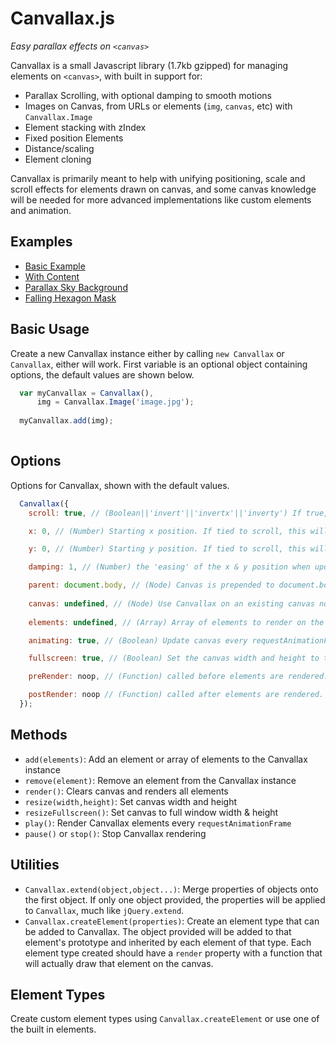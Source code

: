 # Canvallax.js
*Easy parallax effects on `<canvas>`*

Canvallax is a small Javascript library (1.7kb gzipped) for managing elements on `<canvas>`, with built in support for:

- Parallax Scrolling, with optional damping to smooth motions
- Images on Canvas, from URLs or elements (`img`, `canvas`, etc) with `Canvallax.Image`
- Element stacking with zIndex
- Fixed position Elements
- Distance/scaling
- Element cloning

Canvallax is primarily meant to help with unifying positioning, scale and scroll effects for elements drawn on canvas, and some canvas knowledge will be needed for more advanced implementations like custom elements and animation.

## Examples

- [Basic Example](http://codepen.io/shshaw/pen/EVdzLV)
- [With Content](http://codepen.io/shshaw/pen/ojQvyB)
- [Parallax Sky Background](http://codepen.io/shshaw/pen/ZbExyV)
- [Falling Hexagon Mask](http://codepen.io/shshaw/pen/dYdvww)


## Basic Usage

Create a new Canvallax instance either by calling `new Canvallax` or `Canvallax`, either will work. First variable is an optional object containing options, the default values are shown below.

```javascript
  var myCanvallax = Canvallax(),
      img = Canvallax.Image('image.jpg');
  
  myCanvallax.add(img);
  
```


## Options

Options for Canvallax, shown with the default values.

```javascript
  Canvallax({
    scroll: true, // (Boolean||'invert'||'invertx'||'inverty') If true, the X and Y of the scene are tied to document's scroll for a typical parallax experience. Set to false if you want to control the scene's X and Y manually.

    x: 0, // (Number) Starting x position. If tied to scroll, this will be overridden on render.

    y: 0, // (Number) Starting y position. If tied to scroll, this will be overridden on render.

    damping: 1, // (Number) the 'easing' of the x & y position when updated. 1 = none, higher is longer. If you're syncing parallax items to regular items in the scroll, then you'll probably want a low damping.

    parent: document.body, // (Node) Canvas is prepended to document.body by default. Override with your own node if you want it within a certain container.
    
    canvas: undefined, // (Node) Use Canvallax on an existing canvas node, otherwise one is created.
    
    elements: undefined, // (Array) Array of elements to render on the Canvallax instance

    animating: true, // (Boolean) Update canvas every requestAnimationFrame call.

    fullscreen: true, // (Boolean) Set the canvas width and height to the size of the window, and update on window resize. Otherwise, the provided with and height will be used.

    preRender: noop, // (Function) called before elements are rendered.

    postRender: noop // (Function) called after elements are rendered.
  });
```

## Methods

- `add(elements)`: Add an element or array of elements to the Canvallax instance
- `remove(element)`: Remove an element from the Canvallax instance
- `render()`: Clears canvas and renders all elements
- `resize(width,height)`: Set canvas width and height
- `resizeFullscreen()`: Set canvas to full window width & height
- `play()`: Render Canvallax elements every `requestAnimationFrame`
- `pause()` or `stop()`: Stop Canvallax rendering

## Utilities

- `Canvallax.extend(object,object...)`: Merge properties of objects onto the first object. If only one object provided, the properties will be applied to `Canvallax`, much like `jQuery.extend`.
- `Canvallax.createElement(properties)`: Create an element type that can be added to Canvallax. The object provided will be added to that element's prototype and inherited by each element of that type. Each element type created should have a `render` property with a function that will actually draw that element on the canvas.

## Element Types

Create custom element types using `Canvallax.createElement` or use one of the built in elements.
